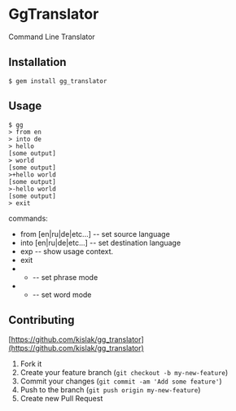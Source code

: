 # GgTranslator

Command Line Translator

## Installation

    $ gem install gg_translator

## Usage
    $ gg
    > from en
    > into de
    > hello
    [some output]
    > world
    [some output]
    >+hello world
    [some output]
    >-hello world
    [some output]
    > exit


commands:

* from [en|ru|de|etc...] -- set source language
* into [en|ru|de|etc...] -- set destination language
* exp  -- show usage context.
* exit
* + -- set phrase mode
* - -- set word mode

## Contributing

[https://github.com/kislak/gg_translator](https://github.com/kislak/gg_translator)

1. Fork it
2. Create your feature branch (`git checkout -b my-new-feature`)
3. Commit your changes (`git commit -am 'Add some feature'`)
4. Push to the branch (`git push origin my-new-feature`)
5. Create new Pull Request
